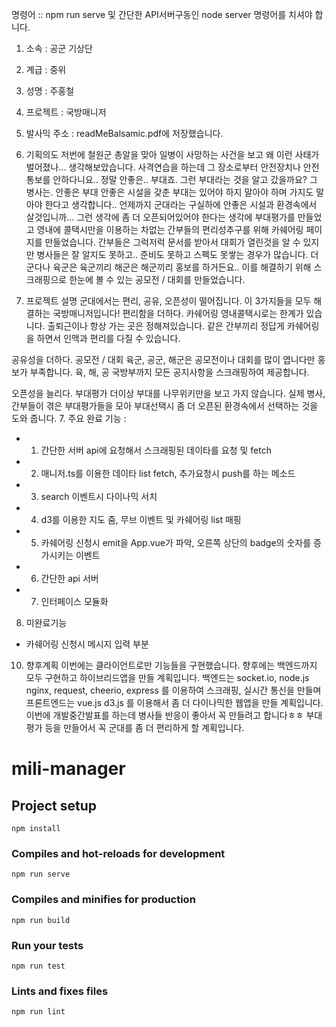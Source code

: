 명령어 :: npm run serve 및 간단한 API서버구동인 node server 명령어를 치셔야 합니다.
1. 소속 : 공군 기상단
2. 계급 : 중위
3. 성명 : 주홍철
4. 프로젝트 : 국방매니저
5. 발사믹 주소 : readMeBalsamic.pdf에 저장했습니다.

6. 기획의도
저번에 철원군 총알을 맞아 일병이 사망하는 사건을 보고 왜 이런 사태가 벌어졌나...
생각해보았습니다. 사격연습을 하는데 그 장소로부터 안전장치나 안전통보를 안하다니요..
정말 안좋은.. 부대죠. 그런 부대라는 것을 알고 갔을까요? 그 병사는.
안좋은 부대 안좋은 시설을 갖춘 부대는 있어야 하지 말아야 하며 가지도 말아야 한다고 생각합니다..
언제까지 군대라는 구실하에 안좋은 시설과 환경속에서 살것입니까...
그런 생각에 좀 더 오픈되어있어야 한다는 생각에 부대평가를 만들었고
영내에 콜택시만을 이용하는 차없는 간부들의 편리성추구를 위해 카쉐어링 페이지를 만들었습니다.
간부들은 그럭저럭 문서를 받아서 대회가 열린것을 알 수 있지만 병사들은 잘 알지도 못하고.. 준비도 못하고 스펙도 못쌓는 경우가 많습니다.
더군다나 육군은 육군끼리 해군은 해군끼리 홍보를 하거든요.. 이를 해결하기 위해 스크래핑으로 한눈에 볼 수 있는
공모전 / 대회를 만들었습니다.
6. 프로젝트 설명
군대에서는 편리, 공유, 오픈성이 떨어집니다. 이 3가지들을 모두 해결하는 국방매니저입니다!
편리함을 더하다. 카쉐어링
영내콜택시로는 한계가 있습니다. 출퇴근이나 항상 가는 곳은 정해져있습니다. 같은 간부끼리 정답게 카쉐어링을 하면서 인맥과 편리를 다질 수 있습니다.

공유성을 더하다. 공모전 / 대회
육군, 공군, 해군은 공모전이나 대회를 많이 엽니다만 홍보가 부족합니다. 육, 해, 공 국방부까지 모든 공지사항을 스크래핑하여 제공합니다.

오픈성을 늘리다. 부대평가
더이상 부대를 나무위키만을 보고 가지 않습니다. 실제 병사, 간부들이 겪은 부대평가들을 모아 부대선택시 좀 더 오픈된 환경속에서 선택하는 것을 도와 줍니다.
7. 주요 완료 기능 :
 - 1. 간단한 서버 api에 요청해서 스크래핑된 데이타를 요청 및 fetch
 - 2. 매니저.ts를 이용한 데이타 list fetch, 추가요청시 push를 하는 메소드
 - 3. search 이벤트시 다이나믹 서치
 - 4. d3를 이용한 지도 줌, 무브 이벤트 및 카쉐어링 list 매핑
 - 5. 카쉐어링 신청시 emit을 App.vue가 파악, 오른쪽 상단의 badge의 숫자를 증가시키는 이벤트
 - 6. 간단한 api 서버
 - 7. 인터페이스 모듈화

8. 미완료기능
 - 카쉐어링 신청시 메시지 입력 부분

10. 향후계획
이번에는 클라이언트로만 기능들을 구현했습니다.
향후에는 백엔드까지 모두 구현하고 하이브리드앱을 만들 계획입니다.
백엔드는 socket.io, node.js nginx, request, cheerio, express 를 이용하여 스크래핑, 실시간 통신을 만들며
프론트엔드는 vue.js d3.js 를 이용해서 좀 더 다이나믹한 웹앱을 만들 계획입니다.
이번에 개발중간발표를 하는데 병사들 반응이 좋아서 꼭 만들려고 합니다ㅎㅎ
부대평가 등을 만들어서 꼭 군대를 좀 더 편리하게 할 계획입니다.


# mili-manager

## Project setup
```
npm install
```

### Compiles and hot-reloads for development
```
npm run serve
```

### Compiles and minifies for production
```
npm run build
```

### Run your tests
```
npm run test
```

### Lints and fixes files
```
npm run lint
```
